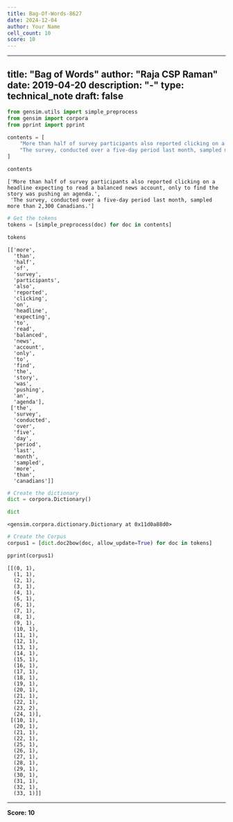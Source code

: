 ```yaml
---
title: Bag-Of-Words-8627
date: 2024-12-04
author: Your Name
cell_count: 10
score: 10
---
```


---
title: "Bag of Words"
author: "Raja CSP Raman"
date: 2019-04-20
description: "-"
type: technical_note
draft: false
---

```python
from gensim.utils import simple_preprocess
from gensim import corpora
from pprint import pprint
```


```python
contents = [
    "More than half of survey participants also reported clicking on a headline expecting to read a balanced news account, only to find the story was pushing an agenda.",
    "The survey, conducted over a five-day period last month, sampled more than 2,300 Canadians."
]
```


```python
contents
```




    ['More than half of survey participants also reported clicking on a headline expecting to read a balanced news account, only to find the story was pushing an agenda.',
     'The survey, conducted over a five-day period last month, sampled more than 2,300 Canadians.']




```python
# Get the tokens
tokens = [simple_preprocess(doc) for doc in contents]
```


```python
tokens
```




    [['more',
      'than',
      'half',
      'of',
      'survey',
      'participants',
      'also',
      'reported',
      'clicking',
      'on',
      'headline',
      'expecting',
      'to',
      'read',
      'balanced',
      'news',
      'account',
      'only',
      'to',
      'find',
      'the',
      'story',
      'was',
      'pushing',
      'an',
      'agenda'],
     ['the',
      'survey',
      'conducted',
      'over',
      'five',
      'day',
      'period',
      'last',
      'month',
      'sampled',
      'more',
      'than',
      'canadians']]




```python
# Create the dictionary
dict = corpora.Dictionary()
```


```python
dict
```




    <gensim.corpora.dictionary.Dictionary at 0x11d0a88d0>




```python
# Create the Corpus
corpus1 = [dict.doc2bow(doc, allow_update=True) for doc in tokens]
```


```python
pprint(corpus1)
```

    [[(0, 1),
      (1, 1),
      (2, 1),
      (3, 1),
      (4, 1),
      (5, 1),
      (6, 1),
      (7, 1),
      (8, 1),
      (9, 1),
      (10, 1),
      (11, 1),
      (12, 1),
      (13, 1),
      (14, 1),
      (15, 1),
      (16, 1),
      (17, 1),
      (18, 1),
      (19, 1),
      (20, 1),
      (21, 1),
      (22, 1),
      (23, 2),
      (24, 1)],
     [(10, 1),
      (20, 1),
      (21, 1),
      (22, 1),
      (25, 1),
      (26, 1),
      (27, 1),
      (28, 1),
      (29, 1),
      (30, 1),
      (31, 1),
      (32, 1),
      (33, 1)]]



---
**Score: 10**